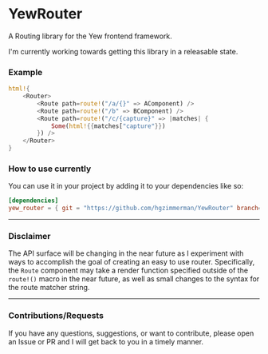# YewRouter
A Routing library for the Yew frontend framework.

I'm currently working towards getting this library in a releasable state.


### Example
```rust
html!{
    <Router>
        <Route path=route!("/a/{}" => AComponent) />
        <Route path=route!("/b" => BComponent) />
        <Route path=route!("/c/{capture}" => |matches| {
            Some(html!{{matches["capture"}})
        }) />
    </Router>
}
```

### How to use currently
You can use it in your project by adding it to your dependencies like so:
```toml
[dependencies]
yew_router = { git = "https://github.com/hgzimmerman/YewRouter" branch="master" }
```
-----
### Disclaimer
The API surface will be changing in the near future as I experiment with ways to accomplish the goal of creating an easy to use router.
Specifically, the `Route` component may take a render function specified outside of the `route!()` macro in the near future, as well as small changes to the syntax for the route matcher string.

-----
### Contributions/Requests

If you have any questions, suggestions, or want to contribute, please open an Issue or PR and I will get back to you in a timely manner.

